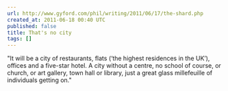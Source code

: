```yaml
---
url: http://www.gyford.com/phil/writing/2011/06/17/the-shard.php
created_at: 2011-06-18 00:40 UTC
published: false
title: That's no city
tags: []
---
```


"It will be a city of restaurants, flats (‘the highest residences in the UK’), offices and a five-star hotel. A city without a centre, no school of course, or church, or art gallery, town hall or library, just a great glass millefeuille of individuals getting on."
